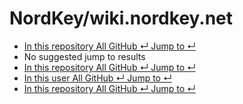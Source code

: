 # NordKey/wiki.nordkey.net

*  [ In this repository All GitHub ↵ Jump to ↵](nordkey-wiki.nordkey.net.md)
*  No suggested jump to results
*  [ In this repository All GitHub ↵ Jump to ↵](nordkey-wiki.nordkey.net.md)
*  [ In this user All GitHub ↵ Jump to ↵](nordkey-wiki.nordkey.net.md)
*  [ In this repository All GitHub ↵ Jump to ↵](nordkey-wiki.nordkey.net.md)

